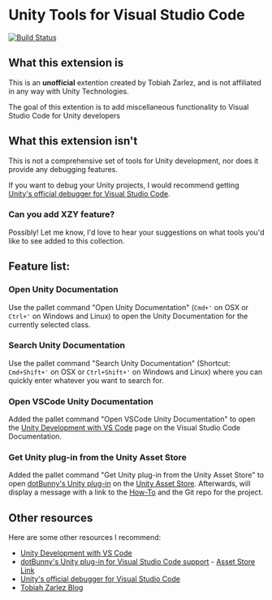 # Unity Tools for Visual Studio Code
[![Build Status](https://travis-ci.org/TobiahZ/unity-tools.svg?branch=master)](https://travis-ci.org/TobiahZ/unity-tools)
## What this extension is

This is an **unofficial** extention created by Tobiah Zarlez, and is not affiliated in any way with Unity Technologies. 

The goal of this extention is to add miscellaneous functionality to Visual Studio Code for Unity developers

## What this extension isn't

This is not a comprehensive set of tools for Unity development, nor does it provide any debugging features.

If you want to debug your Unity projects, I would recommend getting [Unity's official debugger for Visual Studio Code](https://github.com/Unity-Technologies/vscode-unity-debug).

### Can you add XZY feature?

Possibly! Let me know, I'd love to hear your suggestions on what tools you'd like to see added to this collection.

## Feature list:
### Open Unity Documentation
Use the pallet command "Open Unity Documentation" (`Cmd+'` on OSX or `Ctrl+'` on Windows and Linux) to open the Unity Documentation for the currently selected class.

### Search Unity Documentation
Use the pallet command "Search Unity Documentation" (Shortcut: `Cmd+Shift+'` on OSX or `Ctrl+Shift+'` on Windows and Linux) where you can quickly enter whatever you want to search for.

### Open VSCode Unity Documentation
Added the pallet command "Open VSCode Unity Documentation" to open the [Unity Development with VS Code](https://code.visualstudio.com/docs/runtimes/unity) page on the Visual Studio Code Documentation.

### Get Unity plug-in from the Unity Asset Store
Added the pallet command "Get Unity plug-in from the Unity Asset Store" to open [dotBunny's Unity plug-in](https://github.com/dotBunny/VSCode/) on the [Unity Asset Store](http://u3d.as/jmM). Afterwards, will display a message with a link to the [How-To](https://github.com/dotBunny/VSCode/blob/master/HOWTO.pdf) and the Git repo for the project.

## Other resources

Here are some other resources I recommend:

* [Unity Development with VS Code](https://code.visualstudio.com/docs/runtimes/unity)
* [dotBunny's Unity plug-in for Visual Studio Code support](https://github.com/dotBunny/VSCode/) - [Asset Store Link](http://u3d.as/jmM)
* [Unity's official debugger for Visual Studio Code](https://github.com/Unity-Technologies/vscode-unity-debug)
* [Tobiah Zarlez Blog](http://www.TobiahZ.com)
